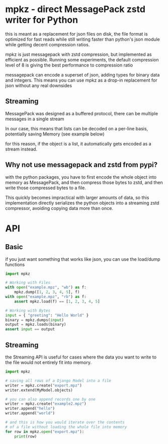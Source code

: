 # mpkz - direct MessagePack zstd writer for Python

this is meant as a replacement for json files on disk, the file format is optimized for fast reads
while still writing faster than python's json module while getting decent compression ratios.

mpkz is just messagepack with zstd compression, but implemented as efficient as possible.
Running some experiments, the default compression level of 8 is giving the best performance to compression ratio

messagepack can encode a superset of json, adding types for binary data and integers.
This means you can use mpkz as a drop-in replacement for json without any real downsides

## Streaming

MessagePack was designed as a buffered protocol, there can be multiple messages in a single stream

In our case, this means that lists can be decoded on a per-line basis, potentially saving Memory (see example below)

for this reason, if the object is a list, it automatically gets encoded as a stream instead.

## Why not use messagepack and zstd from pypi?

with the python packages, you have to first encode the whole object into memory as MessagePack,
and then compress those bytes to zstd, and then write those compressed bytes to a file.

This quickly becomes impractical with larger amounts of data, so this implementation directly
serializes the python objects into a streaming zstd compressor, avoiding copying data more than once.

# API

## Basic

if you just want something that works like json, you can use the load/dump functions

```python
import mpkz

# Working with Files
with open("example.mpz", "wb") as f:
    mpkz.dump([1, 2, 3, 4, 5], f)
with open("example.mpz", "rb") as f:
    assert mpkz.load(f) == [1, 2, 3, 4, 5]

# Working with Bytes
input = { "greeting": "Hello World" }
binary = mpkz.dumps(input)
output = mpkz.loads(binary)
assert input == output
```

## Streaming

the Streaming API is useful for cases where the data you want to write to the file would not entirely fit into memory.

```python
import mpkz

# saving all rows of a Django Model into a file
writer = mpkz.create("export.mpz")
writer.extend(MyModel.objects)

# you can also append records one by one
writer = mpkz.create("example2.mpz")
writer.append("hello")
writer.append("world")

# and this is how you would iterate over the contents
# of a file without loading the whole file into memory
for row in mpkz.open("export.mpz"):
    print(row)
```

